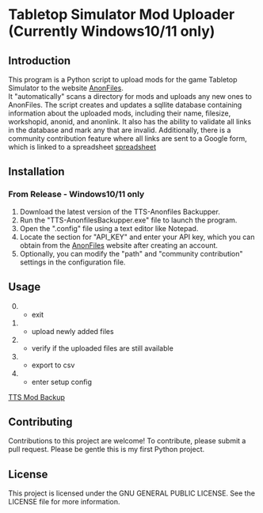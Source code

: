 # Tabletop Simulator Mod Uploader (Currently Windows10/11 only)
## Introduction
This program is a Python script to upload mods for the game Tabletop Simulator to the website [AnonFiles](https://anonfiles.com/).  
It "automatically" scans a directory for mods and uploads any new ones to AnonFiles.
The script creates and updates a sqllite database containing information about the uploaded mods, including their name, filesize, workshopid, anonid, and anonlink.
It also has the ability to validate all links in the database and mark any that are invalid. 
Additionally, there is a community contribution feature where all links are sent to a Google form, which is linked to a spreadsheet [spreadsheet](https://docs.google.com/spreadsheets/d/13npagZxitdzyb-YC1w-ZdjYuAh8aDzXhrjZBE0-zKFo/edit?usp=sharing)

## Installation 
### From Release - Windows10/11 only
1. Download the latest version of the TTS-Anonfiles Backupper.
2. Run the "TTS-AnonfilesBackupper.exe" file to launch the program.
3. Open the ".config" file using a text editor like Notepad.
4. Locate the section for "API_KEY" and enter your API key, which you can obtain from the [AnonFiles](https://anonfiles.com/docs/api) website after creating an account.
5. Optionally, you can modify the "path" and "community contribution" settings in the configuration file.

## Usage

0. - exit 
1. - upload newly added files 
2. - verify if the uploaded files are still available 
3. - export to csv 
4. - enter setup config

[TTS Mod Backup](https://www.nexusmods.com/tabletopsimulator/mods/263)

## Contributing
Contributions to this project are welcome! To contribute, please submit a pull request.
Please be gentle this is my first Python project.

## License
This project is licensed under the GNU GENERAL PUBLIC LICENSE. See the LICENSE file for more information.
